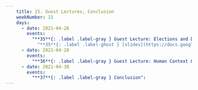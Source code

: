 ```yaml
---
    title: 15. Guest Lectures, Conclusion
    weekNumber: 15
    days:
      - date: 2021-04-26
        events:
          "**35**{: .label .label-gray } Guest Lecture: Elections and Data":
            "**35**{: .label .label-ghost } [slides](https://docs.google.com/presentation/d/12glL1rH0MMod-tsjN5Xuwf8xhHLFGd3c/edit#slide=id.gd51724a452_0_0) • [code](https://datahub.berkeley.edu/hub/user-redirect/git-sync?repo=https://github.com/surajrampure/data-94-sp21&subPath=lecture/lec35/lec35.ipynb) • [code HTML](resources/assets/lecture/lec35/lec35.html) • no QC"
      - date: 2021-04-28
        events:
          "**36**{: .label .label-gray } Guest Lecture: Human Context & Ethics":
      - date: 2021-04-30
        events:
          "**37**{: .label .label-gray } Conclusion":
---
```

